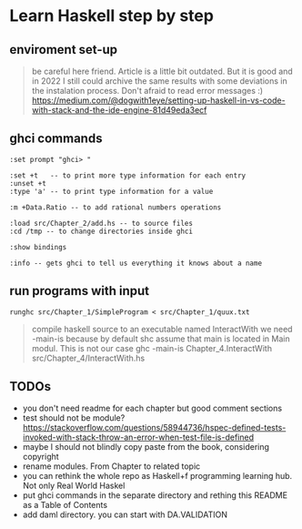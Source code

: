 # Learn Haskell step by step

## enviroment set-up
> be careful here friend. Article is a little bit outdated. But it is good and in 2022 I still could archive the same results with some deviations in the instalation process. Don't afraid to read error messages :)
https://medium.com/@dogwith1eye/setting-up-haskell-in-vs-code-with-stack-and-the-ide-engine-81d49eda3ecf


## ghci commands
```
:set prompt "ghci> "

:set +t   -- to print more type information for each entry    
:unset +t    
:type 'a' -- to print type information for a value   

:m +Data.Ratio -- to add rational numbers operations

:load src/Chapter_2/add.hs -- to source files  
:cd /tmp -- to change directories inside ghci   

:show bindings

:info -- gets ghci to tell us everything it knows about a name

```
## run programs with input
```
runghc src/Chapter_1/SimpleProgram < src/Chapter_1/quux.txt
```
> compile haskell source to an executable named InteractWith
> we need -main-is because by default shc assume that main is located in Main modul. This is not our case
ghc -main-is Chapter_4.InteractWith  src/Chapter_4/InteractWith.hs


## TODOs
- you don't need readme for each chapter but good comment sections
- test should not be module? https://stackoverflow.com/questions/58944736/hspec-defined-tests-invoked-with-stack-throw-an-error-when-test-file-is-defined
- maybe I should not blindly copy paste from the book, considering copyright
- rename modules. From Chapter to related topic
- you can rethink the whole repo as Haskell+f programming learning hub. Not only Real World Haskel
- put ghci commands in the separate directory and rething this README as a Table of Contents
- add daml directory. you can start with DA.VALIDATION